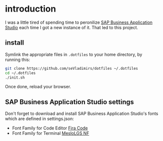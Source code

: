 # introduction

I was a little tired of spending time to peronilize [SAP Business Application Studio](https://help.sap.com/viewer/9d1db9835307451daa8c930fbd9ab264/Cloud/en-US/8f46c6e6f86641cc900871c903761fd4.html) each time I got a new instance of it. That led to this project.

## install

Symlink the appropriate files in `.dotfiles` to your home directory, by running this:

```sh
git clone https://github.com/seVladimirs/dotfiles ~/.dotfiles
cd ~/.dotfiles
./init.sh
```

Once done, reload your browser.

## SAP Business Application Studio settings

Don't forget to download and install SAP Business Application Studio's fonts which are defined in settings.json:

- Font Family for Code Editor [Fira Code](https://github.com/tonsky/FiraCode)
- Font Family for Terminal [MesloLGS NF](https://github.com/romkatv/powerlevel10k#manual-font-installation)
